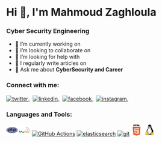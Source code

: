 <h1>Hi 👋, I'm Mahmoud Zaghloula</h1>
<h3>Cyber Security Engineering</h3>

- 🔭 I’m currently working on 
- 👯 I’m looking to collaborate on 
- 🤝 I’m looking for help with 
- 📝 I regularly write articles on 
- 💬 Ask me about **CyberSecurity and Career**

<h3 align="left">Connect with me:</h3>
<p align="left">
	<a href="https://x.com/MZaghloula1?t=_-w76LzB3u375i5ykmCNGw&s=09" target="_blank">
  <img align="center" src="https://raw.githubusercontent.com/rahuldkjain/github-profile-readme-generator/master/src/images/icons/Social/twitter.svg" alt="twitter" height="30" />
</a>&nbsp;

<a href="https://www.linkedin.com/in/mahmoud-zaghloula-576b32246" target="_blank">
  <img align="center" src="https://raw.githubusercontent.com/rahuldkjain/github-profile-readme-generator/master/src/images/icons/Social/linked-in-alt.svg" alt="linkedin" height="30" />
</a>&nbsp;

<a href="https://www.facebook.com/share/18fKnV4zhC/?mibextid=qi2Omg" target="_blank">
  <img align="center" src="https://raw.githubusercontent.com/rahuldkjain/github-profile-readme-generator/master/src/images/icons/Social/facebook.svg" alt="facebook" height="30" />
</a>&nbsp;

<a href="https://www.instagram.com/__mahmoud_zaghloula_22?igsh=ZTQ4OHJncTg2Z2J3" target="_blank">
  <img align="center" src="https://raw.githubusercontent.com/rahuldkjain/github-profile-readme-generator/master/src/images/icons/Social/instagram.svg" alt="instagram" height="30" />
</a>&nbsp;

</p>

<h3 align="left">Languages and Tools:</h3>
<p align="left">
	<a href="https://www.php.net" target="_blank" rel="noreferrer"> <img src="https://raw.githubusercontent.com/devicons/devicon/master/icons/php/php-original.svg" alt="php" height="30" /></a>
	<a href="https://www.mysql.com/" target="_blank" rel="noreferrer"> <img src="https://raw.githubusercontent.com/devicons/devicon/master/icons/mysql/mysql-original-wordmark.svg" alt="mysql" height="30" /></a>
	<a href="https://github.com/features/actions" target="_blank" rel="noreferrer"> <img src="https://www.vectorlogo.zone/logos/github/github-tile.svg" alt="GitHub Actions" height="30" /></a>
	<a href="https://www.elastic.co" target="_blank" rel="noreferrer"> <img src="https://www.vectorlogo.zone/logos/elastic/elastic-icon.svg" alt="elasticsearch" height="30" /></a>
	<a href="https://git-scm.com/" target="_blank" rel="noreferrer"> <img src="https://www.vectorlogo.zone/logos/git-scm/git-scm-icon.svg" alt="git" height="30" /></a>
	<a href="https://www.w3.org/html/" target="_blank" rel="noreferrer"> <img src="https://raw.githubusercontent.com/devicons/devicon/master/icons/html5/html5-original-wordmark.svg" alt="html5" height="30" /></a>
	<a href="https://www.linux.org/" target="_blank" rel="noreferrer"> <img src="https://raw.githubusercontent.com/devicons/devicon/master/icons/linux/linux-original.svg" alt="linux" height="30" /></a>
</p>
